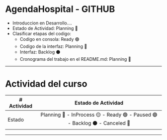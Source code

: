 # AgendaHospital - GITHUB

- Introduccion en Desarrollo....
- Estado de Actividad: Planning 🔵
- Clasificar etapas del codigo: 
  - Codigo en consola: Ready 🟢
  - Codigo de la interfaz: Planning 🔵
  - Interfaz: Backlog ⚫
  - Cronograma del trabajo en el README.md: Planning 🔵

---

# Actividad del curso

|# Actividad | Estado de Actividad                                                           |
|------------|:-----------------------------------------------------------------------------:|
| Estado     |Planning 🔵 - InProcess 🟡 - Ready 🟢 - Paused 🟣 - Backlog ⚫ - Canceled 🔴|

---